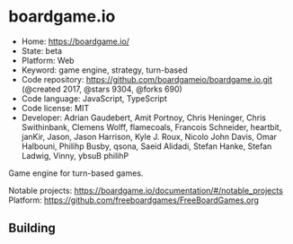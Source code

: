# boardgame.io

- Home: https://boardgame.io/
- State: beta
- Platform: Web
- Keyword: game engine, strategy, turn-based
- Code repository: https://github.com/boardgameio/boardgame.io.git (@created 2017, @stars 9304, @forks 690)
- Code language: JavaScript, TypeScript
- Code license: MIT
- Developer: Adrian Gaudebert, Amit Portnoy, Chris Heninger, Chris Swithinbank, Clemens Wolff, flamecoals, Francois Schneider, heartbit, janKir, Jason, Jason Harrison, Kyle J. Roux, Nicolo John Davis, Omar Halbouni, Philihp Busby, qsona, Saeid Alidadi, Stefan Hanke, Stefan Ladwig, Vinny, ‮Philihp Busby

Game engine for turn-based games.

Notable projects: https://boardgame.io/documentation/#/notable_projects
Platform: https://github.com/freeboardgames/FreeBoardGames.org

## Building
